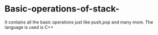# Basic-operations-of-stack-
It contains all the basic operations just like push,pop and many more. The language is used is C++
